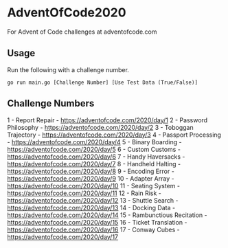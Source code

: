 # AdventOfCode2020
For Advent of Code challenges at adventofcode.com

## Usage
Run the following with a challenge number.
```
go run main.go [Challenge Number] [Use Test Data (True/False)]
```


## Challenge Numbers
1 - Report Repair - https://adventofcode.com/2020/day/1
2 - Password Philosophy - https://adventofcode.com/2020/day/2
3 - Toboggan Trajectory - https://adventofcode.com/2020/day/3
4 - Passport Processing - https://adventofcode.com/2020/day/4
5 - Binary Boarding - https://adventofcode.com/2020/day/5
6 - Custom Customs - https://adventofcode.com/2020/day/6
7 - Handy Haversacks - https://adventofcode.com/2020/day/7
8 - Handheld Halting - https://adventofcode.com/2020/day/8
9 - Encoding Error - https://adventofcode.com/2020/day/9
10 - Adapter Array - https://adventofcode.com/2020/day/10
11 - Seating System - https://adventofcode.com/2020/day/11
12 - Rain Risk - https://adventofcode.com/2020/day/12
13 - Shuttle Search - https://adventofcode.com/2020/day/13
14 - Docking Data - https://adventofcode.com/2020/day/14
15 - Rambunctious Recitation - https://adventofcode.com/2020/day/15
16 - Ticket Translation - https://adventofcode.com/2020/day/16
17 - Conway Cubes - https://adventofcode.com/2020/day/17